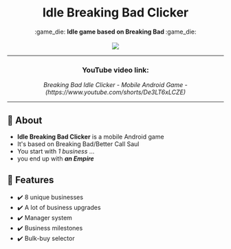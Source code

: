 <h1 align="center">
  Idle Breaking Bad Clicker
</h1>

<p align="center">
  :game_die: <b> Idle game based on Breaking Bad </b> :game_die:
  <br/>
  <br/>
  <img src="https://user-images.githubusercontent.com/105242009/212470924-55f8cbee-2721-402c-922c-f4cf33155114.png">
</p>

---

<h3 align="center">
  <b>YouTube video link:</b>
</h3>

<p align="center">
  <i> Breaking Bad Idle Clicker - Mobile Android Game - (https://www.youtube.com/shorts/De3LT6xLCZE)</i>
</p>

---

## :large_blue_diamond: About

- **Idle Breaking Bad Clicker** is a mobile Android game
- It's based on Breaking Bad/Better Call Saul
- You start with _1 business_ ...
- you end up with ***an Empire***

## :trident: Features

- :heavy_check_mark: 8 unique businesses
- :heavy_check_mark: A lot of business upgrades
- :heavy_check_mark: Manager system
- :heavy_check_mark: Business milestones
- :heavy_check_mark: Bulk-buy selector
